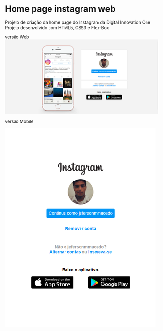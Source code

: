 # Home page instagram web
Projeto de criação da home page do Instagram da Digital Innovation One
Projeto desenvolvido com HTML5, CSS3 e Flex-Box

versão Web
![](https://github.com/jefersonmmacedo/home-page-instagram-web/blob/master/img/web.png)

versão Mobile

![](https://github.com/jefersonmmacedo/home-page-instagram-web/blob/master/img/mobile.png)
